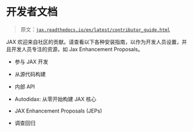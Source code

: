 # 开发者文档

> 原文：[`jax.readthedocs.io/en/latest/contributor_guide.html`](https://jax.readthedocs.io/en/latest/contributor_guide.html)

JAX 欢迎来自社区的贡献。请查看以下各种安装指南，以作为开发人员设置，并且开发人员专注的资源，如 Jax Enhancement Proposals。

+   参与 JAX 开发

+   从源代码构建

+   内部 API

+   Autodidax: 从零开始构建 JAX 核心

+   JAX Enhancement Proposals (JEPs)

+   调查回归
